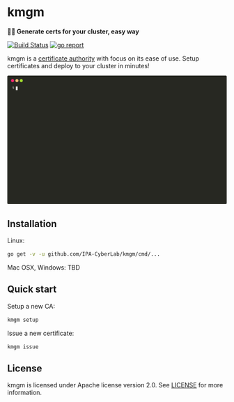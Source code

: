 # kmgm
**:closed_lock_with_key::link: Generate certs for your cluster, easy way**

[![Build Status][gh-actions-badge]][gh-actions]
[![go report][go-report-badge]][go-report]

kmgm is a [certificate authority](https://en.wikipedia.org/wiki/Certificate_authority) with focus on its ease of use. Setup certificates and deploy to your cluster in minutes!

![demo session][demo-session-svg]

## Installation

Linux:

```sh
go get -v -u github.com/IPA-CyberLab/kmgm/cmd/... 
```

Mac OSX, Windows: TBD

## Quick start

Setup a new CA:
```sh
kmgm setup
```

Issue a new certificate:
```sh
kmgm issue
```

## License

kmgm is licensed under Apache license version 2.0. See [LICENSE](https://github.com/IPA-CyberLab/kmgm/blob/master/LICENSE) for more information.

<!-- Markdown link & img dfn's -->
[go-report-badge]: https://goreportcard.com/badge/github.com/IPA-CyberLab/kmgm
[go-report]: https://goreportcard.com/report/github.com/IPA-CyberLab/kmgm
[gh-actions-badge]: https://github.com/IPA-CyberLab/kmgm/workflows/Test%20and%20Release/badge.svg
[gh-actions]: https://github.com/IPA-CyberLab/kmgm/actions
[demo-session-svg]: https://raw.githubusercontent.com/IPA-CyberLab/kmgm/master/docs/demo.svg
